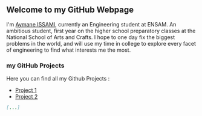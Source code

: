 ## Welcome to my GitHub Webpage

I'm [Aymane ISSAMI](https://issamiaymane.com), currently an Engineering student at ENSAM. An ambitious student, first year on the higher school preparatory classes at the National School of Arts and Crafts. I hope to one day fix the biggest problems in the world, and will use my time in college to explore every facet of engineering to find what interests me the most.

### my GitHub Projects

Here you can find all my Github Projects :

- [Project 1](https://github.com/issamiaymane)
- [Project 2](https://github.com/issamiaymane)

```markdown
[...]
```

